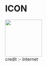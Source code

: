 # ICON</br>
<img src="https://user-images.githubusercontent.com/87211595/197378276-3ecdcf09-e37b-407e-bd9b-058fa7ac2dd4.png" width="120" height="120">
</br>credit :- Internet
